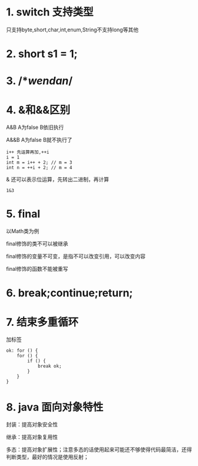 # 1. switch 支持类型

只支持byte,short,char,int,enum,String不支持long等其他

# 2. short s1 = 1;



# 3. /**wendan*/



# 4. &和&&区别

A&B A为false B依旧执行

A&&B A为false B就不执行了

```
i++ 先运算再加,++i
i = 1
int m = i++ + 2; // m = 3
int n = ++i + 2; // m = 4
```

& 还可以表示位运算，先转出二进制，再计算

```
1&3
```



# 5. final

以Math类为例

final修饰的类不可以被继承

final修饰的变量不可变，是指不可以改变引用，可以改变内容

final修饰的函数不能被重写



# 6. break;continue;return;



# 7. 结束多重循环

加标签

```
ok: for () {
	for () {
		if () {
			break ok;
		}
	}
}
```



# 8. java 面向对象特性

封装：提高对象安全性

继承：提高对象复用性

多态：提高对象扩展性；注意多态的话使用起来可能还不够使得代码最简洁，还得判断类型，最好的情况是使用反射；

